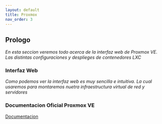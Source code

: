 ```yaml
---
layout: default
title: Proxmox
nav_order: 3
---
```


## Prologo

_En esta seccion veremos todo acerca de la interfaz web de Proxmox VE. Las distintas configuraciones y desplieges de contenedores LXC_

### Interfaz Web

_Como podemos ver la interfaz web es muy sencilla e intuitiva. La cual usaremos para montaremos nuetra infraestructura virtual de red y servidores_

### Documentacion Oficial Proxmox VE

[Documentacion](https://pve.proxmox.com/pve-docs/)
